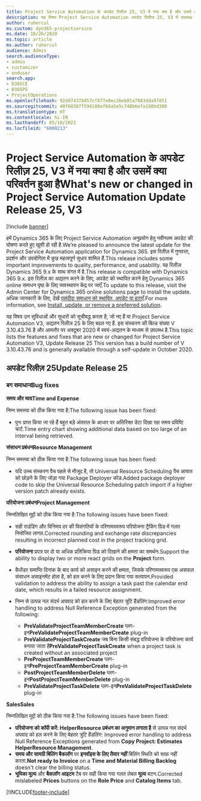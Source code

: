 ```yaml
---
title: Project Service Automation के अपडेट रिलीज़ 25, V3 में नया क्या है और उसमें क्या परिवर्तन हुआ है
description: यह विषय Project Service Automation अपडेट रिलीज़ 25, V3 में उपलब्ध सुविधाओं और सुधारों को सूचीबद्ध करता है.
author: ruhercul
ms.custom: dyn365-projectservice
ms.date: 10/26/2020
ms.topic: article
ms.author: ruhercul
audience: Admin
search.audienceType:
- admin
- customizer
- enduser
search.app:
- D365CE
- D365PS
- ProjectOperations
ms.openlocfilehash: 92dd74378457cf877e8ec26eb85a7883dda97d51
ms.sourcegitcommit: 40f68387f594180af64a5e5c748b6efa188bd300
ms.translationtype: HT
ms.contentlocale: hi-IN
ms.lasthandoff: 05/10/2021
ms.locfileid: "6000213"
---
```

# <a name="whats-new-or-changed-in-project-service-automation-update-release-25-v3"></a><span data-ttu-id="8aa23-103">Project Service Automation के अपडेट रिलीज़ 25, V3 में नया क्या है और उसमें क्या परिवर्तन हुआ है</span><span class="sxs-lookup"><span data-stu-id="8aa23-103">What's new or changed in Project Service Automation Update Release 25, V3</span></span>

[!include [banner](../includes/psa-now-project-operations.md)]

<span data-ttu-id="8aa23-104">हमें Dynamics 365 के लिए Project Service Automation अनुप्रयोग हेतु नवीनतम अपडेट की घोषणा करते हुए खुशी हो रही है.</span><span class="sxs-lookup"><span data-stu-id="8aa23-104">We’re pleased to announce the latest update for the Project Service Automation application for Dynamics 365.</span></span> <span data-ttu-id="8aa23-105">इस रिलीज़ में गुणवत्ता, प्रदर्शन और उपयोगिता में कुछ महत्वपूर्ण सुधार शामिल हैं.</span><span class="sxs-lookup"><span data-stu-id="8aa23-105">This release includes some important improvements to quality, performance, and usability.</span></span> <span data-ttu-id="8aa23-106">यह रिलीज़ Dynamics 365 9.x के साथ संगत में है.</span><span class="sxs-lookup"><span data-stu-id="8aa23-106">This release is compatible with Dynamics 365 9.x.</span></span> <span data-ttu-id="8aa23-107">इस रिलीज़ का अद्यतन करने के लिए, अपडेट को स्थापित करने हेतु Dynamics 365 online समाधन पृष्ठ के लिए व्यवस्थापन केंद्र पर जाएँ.</span><span class="sxs-lookup"><span data-stu-id="8aa23-107">To update to this release, visit the Admin Center for Dynamics 365 online solutions page to install the update.</span></span> <span data-ttu-id="8aa23-108">अधिक जानकारी के लिए, देखें [पसंदीदा समाधान को स्थापित, अपडेट या हटाएँ](/power-platform/admin/install-remove-preferred-solution).</span><span class="sxs-lookup"><span data-stu-id="8aa23-108">For more information, see [Install, update, or remove a preferred solution](/power-platform/admin/install-remove-preferred-solution).</span></span>

<span data-ttu-id="8aa23-109">यह विषय उन सुविधाओं और सुधारों को सूचीबद्ध करता है, जो नए हैं या Project Service Automation V3, अद्यतन रिलीज़ 25 के लिए बदल गए हैं. इस संस्करण की बिल्ड संख्या V 3.10.43.76 है और आमतौर पर अक्टूबर 2020 में स्वयं-अद्यतन के माध्यम से उपलब्ध है.</span><span class="sxs-lookup"><span data-stu-id="8aa23-109">This topic lists the features and fixes that are new or changed for Project Service Automation V3, Update Release 25 This version has a build number of V 3.10.43.76 and is generally available through a self-update in October 2020.</span></span>

## <a name="update-release-25"></a><span data-ttu-id="8aa23-110">अपडेट रिलीज़ 25</span><span class="sxs-lookup"><span data-stu-id="8aa23-110">Update Release 25</span></span>

### <a name="bug-fixes"></a><span data-ttu-id="8aa23-111">बग समाधान</span><span class="sxs-lookup"><span data-stu-id="8aa23-111">Bug fixes</span></span>

<span data-ttu-id="8aa23-112">**समय और व्यय**</span><span class="sxs-lookup"><span data-stu-id="8aa23-112">**Time and Expense**</span></span>

<span data-ttu-id="8aa23-113">निम्न समस्या को ठीक किया गया है:</span><span class="sxs-lookup"><span data-stu-id="8aa23-113">The following issue has been fixed:</span></span>

- <span data-ttu-id="8aa23-114">पुनः प्राप्त किया जा रहे हैं बहुत बड़े अंतराल के आधार पर अतिरिक्त डेटा दिखा रहा समय प्रविष्टि चार्ट.</span><span class="sxs-lookup"><span data-stu-id="8aa23-114">Time entry chart showing additional data based on too large of an interval being retrieved.</span></span>

<span data-ttu-id="8aa23-115">**संसाधन प्रबंधन**</span><span class="sxs-lookup"><span data-stu-id="8aa23-115">**Resource Management**</span></span>

<span data-ttu-id="8aa23-116">निम्न समस्या को ठीक किया गया है:</span><span class="sxs-lookup"><span data-stu-id="8aa23-116">The following issue has been fixed:</span></span>

- <span data-ttu-id="8aa23-117">यदि उच्च संस्करण पैच पहले से मौजूद है, तो Universal Resource Scheduling पैच आयात को छोड़ने के लिए जोड़ा गया Package Deployer कोड.</span><span class="sxs-lookup"><span data-stu-id="8aa23-117">Added package deployer code to skip the Universal Resource Scheduling patch import if a higher version patch already exists.</span></span>

<span data-ttu-id="8aa23-118">**परियोजना प्रबंधन**</span><span class="sxs-lookup"><span data-stu-id="8aa23-118">**Project Management**</span></span>

<span data-ttu-id="8aa23-119">निम्नलिखित मुद्दों को ठीक किया गया है:</span><span class="sxs-lookup"><span data-stu-id="8aa23-119">The following issues have been fixed:</span></span>

- <span data-ttu-id="8aa23-120">सही राउंडिंग और विनिमय दर की विसंगतियों के परिणामस्वरूप परियोजना ट्रैकिंग ग्रिड में गलत नियोजित लागत.</span><span class="sxs-lookup"><span data-stu-id="8aa23-120">Corrected rounding and exchange rate discrepancies resulting in incorrect planned cost in the project tracking grid.</span></span>
- <span data-ttu-id="8aa23-121">**परियोजना** प्रपत्र पर दो या अधिक प्रतिक्रिया ग्रिड को दिखाने की क्षमता का समर्थन.</span><span class="sxs-lookup"><span data-stu-id="8aa23-121">Support the ability to display two or more react grids on the **Project** form.</span></span>
- <span data-ttu-id="8aa23-122">कैलेंडर समाप्ति दिनांक के बाद कार्य को असाइन करने की क्षमता, जिसके परिणामस्वरूप एक असफल संसाधन असाइनमेंट होता है, को हल करने के लिए प्रदान किया गया सत्यापन.</span><span class="sxs-lookup"><span data-stu-id="8aa23-122">Provided validation to address the ability to assign a task past the calendar end date, which results in a failed resource assignment.</span></span>
- <span data-ttu-id="8aa23-123">निम्न से उत्पन्न नल संदर्भ अपवाद को हल करने के लिए बेहतर त्रुटि हैंडलिंग:</span><span class="sxs-lookup"><span data-stu-id="8aa23-123">Improved error handling to address Null Reference Exception generated from the following:</span></span>

    - <span data-ttu-id="8aa23-124">**PreValidateProjectTeamMemberCreate** प्लग-इन</span><span class="sxs-lookup"><span data-stu-id="8aa23-124">**PreValidateProjectTeamMemberCreate** plug-in</span></span>
    - <span data-ttu-id="8aa23-125">**PreValidateProjectTaskCreate** जब बिना किसी संबद्ध परियोजना के परियोजना कार्य बनाया जाता है</span><span class="sxs-lookup"><span data-stu-id="8aa23-125">**PreValidateProjectTaskCreate** when a project task is created without an associated project</span></span>
    - <span data-ttu-id="8aa23-126">**PreProjectTeamMemberCreate** प्लग-इन</span><span class="sxs-lookup"><span data-stu-id="8aa23-126">**PreProjectTeamMemberCreate** plug-in</span></span>
    - <span data-ttu-id="8aa23-127">**PostProjectTeamMemberDelete** प्लग-इन</span><span class="sxs-lookup"><span data-stu-id="8aa23-127">**PostProjectTeamMemberDelete** plug-in</span></span>
    - <span data-ttu-id="8aa23-128">**PreValidateProjectTaskDelete** प्लग-इन</span><span class="sxs-lookup"><span data-stu-id="8aa23-128">**PreValidateProjectTaskDelete** plug-in</span></span>

<span data-ttu-id="8aa23-129">**Sales**</span><span class="sxs-lookup"><span data-stu-id="8aa23-129">**Sales**</span></span>

<span data-ttu-id="8aa23-130">निम्नलिखित मुद्दों को ठीक किया गया है:</span><span class="sxs-lookup"><span data-stu-id="8aa23-130">The following issues have been fixed:</span></span>

- <span data-ttu-id="8aa23-131">**परियोजना को कॉपी करें: HelperResource प्रबंधन का अनुमान लगाता है** से उत्पन्न नल संदर्भ अपवाद को हल करने के लिए बेहतर त्रुटि हैंडलिंग: </span><span class="sxs-lookup"><span data-stu-id="8aa23-131">Improved error handling to address Null Reference Exceptions generated from **Copy Project: Estimates HelperResource Management**.</span></span>
- <span data-ttu-id="8aa23-132">**समय और सामग्री बिलिंग बैकलॉग** पर **इनवॉइस के लिए तैयार नहीं** बिलिंग स्थिति को साफ़ नहीं करता.</span><span class="sxs-lookup"><span data-stu-id="8aa23-132">**Not ready to Invoice** on a **Time and Material Billing Backlog** doesn't clear the billing status.</span></span>
- <span data-ttu-id="8aa23-133">**भूमिका मूल्य** और **बैकलॉग आइटम** टैब पर सही किया गया गलत लेबल **मूल्य** बटन.</span><span class="sxs-lookup"><span data-stu-id="8aa23-133">Corrected mislabeled **Prices** buttons on the **Role Price** and **Catalog Items** tab.</span></span>


[!INCLUDE[footer-include](../includes/footer-banner.md)]